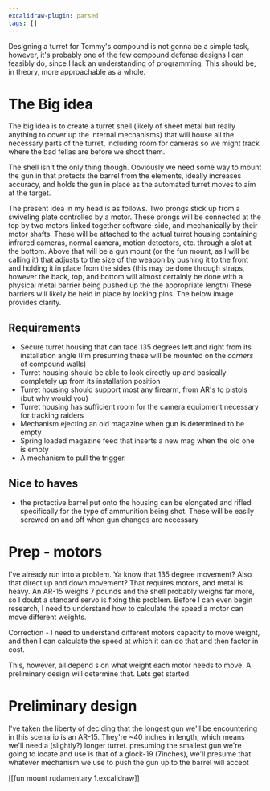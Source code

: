 ```yaml
---
excalidraw-plugin: parsed
tags: []
---
```


Designing a turret for Tommy's compound is not gonna be a simple task, however, it's probably one of the few compound defense designs I can feasibly do, since I lack an understanding of programming. This should be, in theory, more approachable as a whole. 


# The Big idea

The big idea is to create a turret shell (likely of sheet metal but really anything to cover up the internal mechanisms) that will house all the necessary parts of the turret, including room for cameras so we might track where the bad fellas are before we shoot them. 

The shell isn't the only thing though. Obviously we need some way to mount the gun in that protects the barrel from the elements, ideally increases accuracy, and holds the gun in place as the automated turret moves to aim at the target. 

The present idea in my head is as follows. Two prongs stick up from a swiveling plate controlled by a motor. These prongs will be connected at the top by two motors linked together software-side, and mechanically by their motor shafts. These will be attached to the actual turret housing containing infrared cameras, normal camera, motion detectors, etc. through a slot at the bottom. Above that will be a gun mount (or the fun mount, as I will be calling it) that adjusts to the size of the weapon by pushing it to the front and holding it in place from the sides (this may be done through straps, however the back, top, and bottom will almost certainly be done with a physical metal barrier being pushed up the the appropriate length) These barriers will likely be held in place by locking pins. The below image provides clarity. 

## Requirements 

- Secure turret housing that can face 135 degrees left and right from its installation angle (I'm presuming these will be mounted on the *corners* of compound walls) 
- Turret housing should be able to look directly up and basically completely up from its installation position
- Turret housing should support most any firearm, from AR's to pistols (but why would you)
- Turret housing has sufficient room for the camera equipment necessary for tracking raiders
- Mechanism ejecting an old magazine when gun is determined to be empty
- Spring loaded magazine feed that inserts a new mag when the old one is empty
- A mechanism to pull the trigger. 
## Nice to haves

- the protective barrel put onto the housing can be elongated and rifled specifically for the type of ammunition being shot. These will be easily screwed on and off when gun changes are necessary



# Prep - motors 

I've already run into a problem. Ya know that 135 degree movement? Also that direct up and down movement? That requires motors, and metal is heavy. An AR-15 weighs 7 pounds and the shell probably weighs far more, so I doubt a standard servo is fixing this problem. Before I can even begin research, I need to understand how to calculate the speed a motor can move different weights. 

Correction - I need to understand different motors capacity to move weight, and then I can calculate the speed at which it can do that and then factor in cost. 

This, however, all depend  s on what weight each motor needs to move. A preliminary design will determine that. Lets get started. 

# Preliminary design

I've taken the liberty of deciding that the longest gun we'll be encountering in this scenario is an AR-15. They're ~40 inches in length, which means we'll need a (slightly?) longer turret. presuming the smallest gun we're going to locate and use is that of a glock-19 (7inches), we'll presume that whatever mechanism we use to push the gun up to the barrel will accept 

[[fun mount rudamentary 1.excalidraw]]

